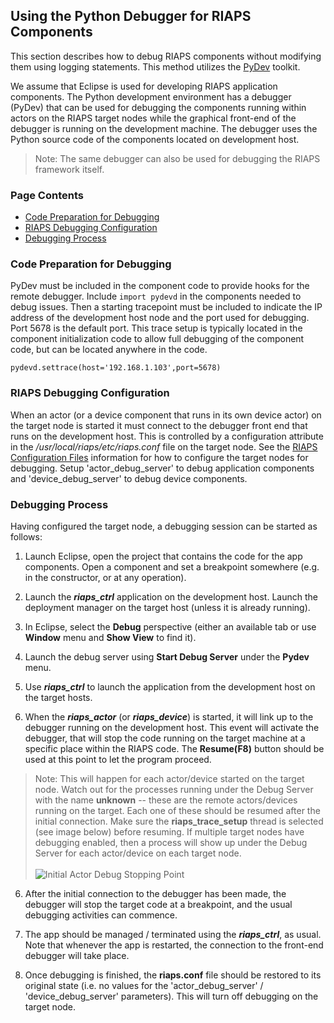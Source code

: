 ## Using the Python Debugger for RIAPS Components

This section describes how to debug RIAPS components without modifying them using logging statements.  This method utilizes the [PyDev](https://www.pydev.org/manual_adv_remote_debugger.html) toolkit.

We assume that Eclipse is used for developing RIAPS application components. The Python development environment has a debugger (PyDev) that can be used for debugging the components running within actors on the RIAPS target nodes while the graphical front-end of the debugger is running on the development machine. The debugger uses the Python source code of the components located on development host.

>Note: The same debugger can also be used for debugging the RIAPS framework itself.

### Page Contents
* [Code Preparation for Debugging](#debug-prep)
* [RIAPS Debugging Configuration](#debug-conf)
* [Debugging Process](#debug-process)

### <a name="debug-prep">Code Preparation for Debugging</a>

PyDev must be included in the component code to provide hooks for the remote debugger.  Include ```import pydevd``` in the components needed to debug issues.  Then a starting tracepoint must be included to indicate the IP address of the development host node and the port used for debugging.  Port 5678 is the default port. This trace setup is typically located in the component initialization code to allow full debugging of the component code, but can be located anywhere in the code.

```pydevd.settrace(host='192.168.1.103',port=5678)```

### <a name="debug-conf">RIAPS Debugging Configuration</a>

When an actor (or a device component that runs in its own device actor) on the target node is started it must connect to the debugger front end that runs on the development host. This is controlled by a configuration attribute in the */usr/local/riaps/etc/riaps.conf* file on the target node. See the [RIAPS Configuration Files](https://github.com/RIAPS/riaps-pycom/blob/master/src/riaps/etc/README.md) information for how to configure the target nodes for debugging.  Setup 'actor_debug_server' to debug application components and 'device_debug_server' to debug device components.

### <a name="debug-process">Debugging Process</a>

Having configured the target node, a debugging session can be started as follows:

1. Launch Eclipse, open the project that contains the code for the app components. Open a component and set a breakpoint somewhere (e.g. in the constructor, or at any operation).

2. Launch the ***riaps_ctrl*** application on the development host. Launch the deployment manager on the target host (unless it is already running).

3. In Eclipse, select the **Debug** perspective (either an available tab or use **Window** menu and **Show View** to find it).

4. Launch the debug server using **Start Debug Server** under the **Pydev** menu.

4. Use ***riaps_ctrl*** to launch the application from the development host on the target hosts.

5. When the ***riaps_actor*** (or ***riaps_device***) is started, it will link up to the debugger running on the development host. This event will activate the debugger, that will stop the code running on the target machine at a specific place within the RIAPS code. The **Resume(F8)** button should be used at this point to let the program proceed. <br/>

> Note: This will happen for each actor/device started on the target node. Watch out for the processes running under the Debug Server with the name **unknown** -- these are the remote actors/devices running on the target. Each one of these should be resumed after the initial connection. Make sure the **riaps_trace_setup** thread is selected (see image below) before resuming. If multiple target nodes have debugging enabled, then a process will show up under the Debug Server for each actor/device on each target node.<br/><br/> ![Initial Actor Debug Stopping Point](../img/actor-debug-1.png)

6. After the initial connection to the debugger has been made, the debugger will stop the target code at a breakpoint, and the usual debugging activities can commence.

7. The app should be managed / terminated using the ***riaps_ctrl***, as usual. Note that whenever the app is restarted, the connection to the front-end debugger will take place.

8. Once debugging is finished, the **riaps.conf** file should be restored to its original state (i.e. no values for the 'actor_debug_server' / 'device_debug_server' parameters). This will turn off debugging on the target node.

